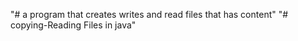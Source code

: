 "# a program that creates writes and read files that has content" 
"# copying-Reading Files in java" 

